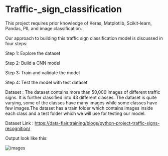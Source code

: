 # Traffic-_sign_classification

This project requires prior knowledge of Keras, Matplotlib, Scikit-learn, Pandas, PIL and image classification.

Our approach to building this traffic sign classification model is discussed in four steps:

Step 1: Explore the dataset

Step 2: Build a CNN model

Step 3: Train and validate the model

Step 4: Test the model with test dataset

Dataset :
   The dataset contains more than 50,000 images of different traffic signs. It is further classified into 43 different classes. The dataset is quite varying, some of the classes have many images while some classes have few images.The dataset has a train folder which contains images inside each class and a test folder which we will use for testing our model. 
   
   
Dataset Link : https://data-flair.training/blogs/python-project-traffic-signs-recognition/


Output look like this:




![images](https://user-images.githubusercontent.com/56103513/111415228-7efd9180-8707-11eb-9d4c-f1c1d6f52b6a.png)
